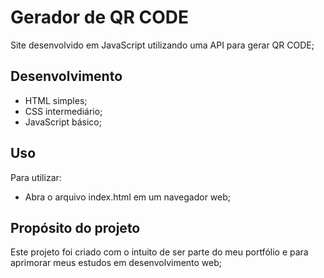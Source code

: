 # Gerador de QR CODE

Site desenvolvido em JavaScript utilizando uma API para gerar QR CODE;

## Desenvolvimento

- HTML simples;
- CSS intermediário;
- JavaScript básico;

## Uso

Para utilizar:
- Abra o arquivo index.html em um navegador web;

## Propósito do projeto

Este projeto foi criado com o intuito de ser parte do meu portfólio e para aprimorar meus estudos em desenvolvimento web;
